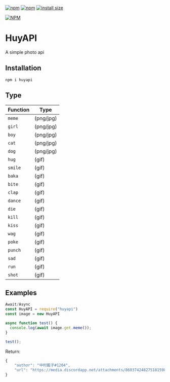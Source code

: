 [![npm](https://img.shields.io/npm/v/huyapi)](https://www.npmjs.com/package/huyapi)
[![npm](https://img.shields.io/npm/dt/huyapi)](https://www.npmjs.com/package/huyapi)
[![install size](https://packagephobia.com/badge?p=huyapi)](https://packagephobia.com/result?p=huyapi)


[![NPM](https://nodei.co/npm/huyapi.png)](https://nodei.co/npm/huyapi/)

# HuyAPI
A simple photo api

## Installation
```
npm i huyapi
```
## Type

| Function | Type |
| -------- | ----------- |
| `meme` | (png/jpg) |
| `girl` | (png/jpg) |
| `boy` | (png/jpg) |
| `cat` | (png/jpg) |
| `dog` | (png/jpg) |
| `hug` | (gif) |
| `smile` | (gif) |
| `baka` | (gif) |
| `bite` | (gif) |
| `clap` | (gif) |
| `dance` | (gif) |
| `die` | (gif) |
| `kill` | (gif) |
| `kiss` | (gif) |
| `wag` | (gif) |
| `poke` | (gif) |
| `punch` | (gif) |
| `sad` | (gif) |
| `run` | (gif) |
| `shot` | (gif) |

## Examples

```js
Await/Async
const HuyAPI = require("huyapi")
const image = new HuyAPI

async function test() {
  console.log(await image.get.meme());
}

test();
```
Return: 
```js
{
    "author": "中村藍子#1204",
    "url": "https://media.discordapp.net/attachments/860374248275181598/860391071967215676/170408311_394610311891547_2511268824234698070_n.png"
}
```
